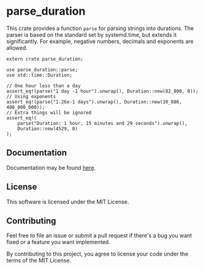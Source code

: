 # parse_duration

This crate provides a function `parse` for parsing strings into durations.
The parser is based on the standard set by systemd.time, but extends it significantly.
For example, negative numbers, decimals and exponents are allowed.

```
extern crate parse_duration;

use parse_duration::parse;
use std::time::Duration;

// One hour less than a day
assert_eq!(parse("1 day -1 hour").unwrap(), Duration::new(82_800, 0));
// Using exponents
assert_eq!(parse("1.26e-1 days").unwrap(), Duration::new(10_886, 400_000_000));
// Extra things will be ignored
assert_eq!(
    parse("Duration: 1 hour, 15 minutes and 29 seconds").unwrap(),
    Duration::new(4529, 0)
);
```

## Documentation
Documentation may be found [here](https://docs.rs/parse_duration).

## License
This software is licensed under the MIT License.

## Contributing
Feel free to file an issue or submit a pull request if there's a bug you want fixed
or a feature you want implemented.

By contributing to this project, you agree to license your code under the terms of
the MIT License.
